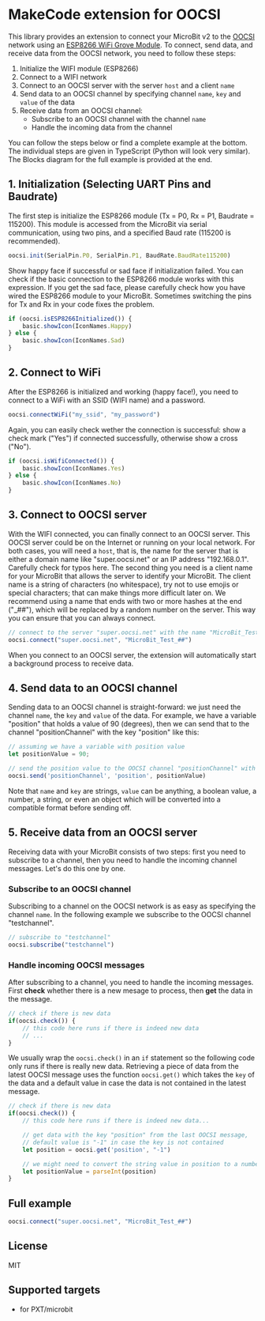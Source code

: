 # MakeCode extension for OOCSI

This library provides an extension to connect your MicroBit v2 to the [OOCSI](https://oocsi.net) network using an [ESP8266 WiFi Grove Module](https://www.cytron.io/p-grv-wifi-8266).
To connect, send data, and receive data from the OOCSI network, you need to follow these steps:
1. Initialize the WIFI module (ESP8266)
2. Connect to a WIFI network
3. Connect to an OOCSI server with the server `host` and a client `name`
4. Send data to an OOCSI channel by specifying channel `name`, `key` and `value` of the data
5. Receive data from an OOCSI channel:
    - Subscribe to an OOCSI channel with the channel `name`
    - Handle the incoming data from the channel

You can follow the steps below or find a complete example at the bottom. The individual steps are given in TypeScript (Python will look very similar). The Blocks diagram for the full example is provided at the end.



## 1. Initialization (Selecting UART Pins and Baudrate)

The first step is initialize the ESP8266 module (Tx = P0, Rx = P1, Baudrate = 115200). This module is accessed from the MicroBit via serial communication, using two pins, and a specified Baud rate (115200 is recommended).

```typescript
oocsi.init(SerialPin.P0, SerialPin.P1, BaudRate.BaudRate115200)
```

Show happy face if successful or sad face if initialization failed. You can check if the basic connection to the ESP8266 module works with this expression. If you get the sad face, please carefully check how you have wired the ESP8266 module to your MicroBit. Sometimes switching the pins for Tx and Rx in your code fixes the problem.

```typescript
if (oocsi.isESP8266Initialized()) {
    basic.showIcon(IconNames.Happy)
} else {
    basic.showIcon(IconNames.Sad)
}
```

## 2. Connect to WiFi

After the ESP8266 is initialized and working (happy face!), you need to connect to a WiFi with an SSID (WIFI name) and a password.

```typescript
oocsi.connectWiFi("my_ssid", "my_password")
```

Again, you can easily check wether the connection is successful: show a check mark ("Yes") if connected successfully, otherwise show a cross ("No").

```typescript
if (oocsi.isWifiConnected()) {
    basic.showIcon(IconNames.Yes)
} else {
    basic.showIcon(IconNames.No)
}
```


## 3. Connect to OOCSI server

With the WIFI connected, you can finally connect to an OOCSI server. This OOCSI server could be on the Internet or running on your local network. For both cases, you will need a `host`, that is, the name for the server that is either a domain name like "super.oocsi.net" or an IP address "192.168.0.1". Carefully check for typos here. The second thing you need is a client name for your MicroBit that allows the server to identify your MicroBit. The client name is a string of characters (no whitespace), try not to use emojis or special characters; that can make things more difficult later on. We recommend using a name that ends with two or more hashes at the end ("<your name>_##"), which will be replaced by a random number on the server. This way you can ensure that you can always connect.


```typescript
// connect to the server "super.oocsi.net" with the name "MicroBit_Test_##"
oocsi.connect("super.oocsi.net", "MicroBit_Test_##")
```

When you connect to an OOCSI server, the extension will automatically start a background process to receive data.


## 4. Send data to an OOCSI channel

Sending data to an OOCSI channel is straight-forward: we just need the channel `name`, the `key` and `value` of the data. For example, we have a variable "position" that holds a value of 90 (degrees), then we can send that to the channel "positionChannel" with the key "position" like this:

```typescript
// assuming we have a variable with position value
let positionValue = 90;

// send the position value to the OOCSI channel "positionChannel" with the key "position"
oocsi.send('positionChannel', 'position', positionValue)
```

Note that `name` and `key` are strings, `value` can be anything, a boolean value, a number, a string, or even an object which will be converted into a compatible format before sending off.


## 5. Receive data from an OOCSI server

Receiving data with your MicroBit consists of two steps: first you need to subscribe to a channel, then you need to handle the incoming channel messages. Let's do this one by one.


### Subscribe to an OOCSI channel

Subscribing to a channel on the OOCSI network is as easy as specifying the channel `name`. In the following example we subscribe to the OOCSI channel "testchannel".

```typescript
// subscribe to "testchannel"
oocsi.subscribe("testchannel")
```


### Handle incoming OOCSI messages

After subscribing to a channel, you need to handle the incoming messages. First __check__ whether there is a new mesage to process, then __get__ the data in the message.

```typescript
// check if there is new data
if(oocsi.check()) {
    // this code here runs if there is indeed new data
    // ... 
}
```

We usually wrap the `oocsi.check()` in an `if` statement so the following code only runs if there is really new data. Retrieving a piece of data from the latest OOCSI message uses the function `oocsi.get()` which takes the `key` of the data and a default value in case the data is not contained in the latest message.

```typescript
// check if there is new data
if(oocsi.check()) {
    // this code here runs if there is indeed new data...

    // get data with the key "position" from the last OOCSI message, 
    // default value is "-1" in case the key is not contained
    let position = oocsi.get('position', "-1")

    // we might need to convert the string value in position to a number
    let positionValue = parseInt(position)
}
```



## Full example



```typescript
oocsi.connect("super.oocsi.net", "MicroBit_Test_##")
```



## License

MIT

## Supported targets

* for PXT/microbit
